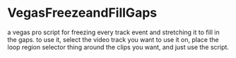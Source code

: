# VegasFreezeandFillGaps
a vegas pro script for freezing every track event and stretching it to fill in the gaps.
to use it, select the video track you want to use it on, place the loop region selector thing around the clips you want, and just use the script.
